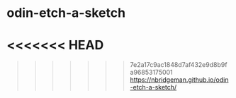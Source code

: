 # odin-etch-a-sketch
<<<<<<< HEAD
=======

>>>>>>> 7e2a17c9ac1848d7af432e9d8b9fa96853175001
https://nbridgeman.github.io/odin-etch-a-sketch/
